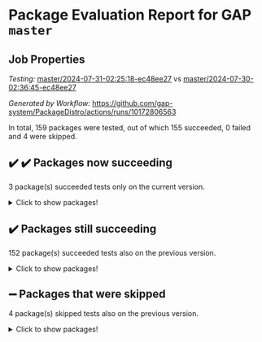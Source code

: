 # Package Evaluation Report for GAP `master`

## Job Properties

*Testing:* [master/2024-07-31-02:25:18-ec48ee27](https://github.com/gap-system/PackageDistro/blob/data/reports/master/2024-07-31-02:25:18-ec48ee27) vs [master/2024-07-30-02:36:45-ec48ee27](https://github.com/gap-system/PackageDistro/blob/data/reports/master/2024-07-30-02:36:45-ec48ee27)

*Generated by Workflow:* https://github.com/gap-system/PackageDistro/actions/runs/10172806563

In total, 159 packages were tested, out of which 155 succeeded, 0 failed and 4 were skipped.

## :heavy_check_mark: :heavy_check_mark: Packages now succeeding

3 package(s) succeeded tests only on the current version.
<details><summary>Click to show packages!</summary>

- curlinterface 2.3.2 [(success)](https://github.com/gap-system/PackageDistro/actions/runs/10172806563/job/28136172227) vs curlinterface 2.3.2 [(failure)](https://github.com/gap-system/PackageDistro/actions/runs/10154990425/job/28081232809)
- packagemanager 1.4.4 [(success)](https://github.com/gap-system/PackageDistro/actions/runs/10172806563/job/28136183861) vs packagemanager 1.4.4 [(failure)](https://github.com/gap-system/PackageDistro/actions/runs/10154990425/job/28081246202)
- utils 0.85 [(success)](https://github.com/gap-system/PackageDistro/actions/runs/10172806563/job/28136191207) vs utils 0.85 [(failure)](https://github.com/gap-system/PackageDistro/actions/runs/10154990425/job/28081254488)
</details>

## :heavy_check_mark: Packages still succeeding

152 package(s) succeeded tests also on the previous version.
<details><summary>Click to show packages!</summary>

- 4ti2interface 2023.02-04 [(success)](https://github.com/gap-system/PackageDistro/actions/runs/10172806563/job/28136160335)
- ace 5.6.2 [(success)](https://github.com/gap-system/PackageDistro/actions/runs/10172806563/job/28136164617)
- aclib 1.3.2 [(success)](https://github.com/gap-system/PackageDistro/actions/runs/10172806563/job/28136165321)
- agt 0.3.1 [(success)](https://github.com/gap-system/PackageDistro/actions/runs/10172806563/job/28136165893)
- alnuth 3.2.1 [(success)](https://github.com/gap-system/PackageDistro/actions/runs/10172806563/job/28136166190)
- anupq 3.3.0 [(success)](https://github.com/gap-system/PackageDistro/actions/runs/10172806563/job/28136167448)
- atlasrep 2.1.8 [(success)](https://github.com/gap-system/PackageDistro/actions/runs/10172806563/job/28136168505)
- autodoc 2023.06.19 [(success)](https://github.com/gap-system/PackageDistro/actions/runs/10172806563/job/28136168680)
- automata 1.15 [(success)](https://github.com/gap-system/PackageDistro/actions/runs/10172806563/job/28136168870)
- automgrp 1.3.2 [(success)](https://github.com/gap-system/PackageDistro/actions/runs/10172806563/job/28136169046)
- autpgrp 1.11 [(success)](https://github.com/gap-system/PackageDistro/actions/runs/10172806563/job/28136169222)
- cap 2024.07-07 [(success)](https://github.com/gap-system/PackageDistro/actions/runs/10172806563/job/28136169443)
- caratinterface 2.3.6 [(success)](https://github.com/gap-system/PackageDistro/actions/runs/10172806563/job/28136169591)
- cddinterface 2022.11.01 [(success)](https://github.com/gap-system/PackageDistro/actions/runs/10172806563/job/28136169779)
- circle 1.6.6 [(success)](https://github.com/gap-system/PackageDistro/actions/runs/10172806563/job/28136169961)
- classicpres 1.22 [(success)](https://github.com/gap-system/PackageDistro/actions/runs/10172806563/job/28136170154)
- cohomolo 1.6.11 [(success)](https://github.com/gap-system/PackageDistro/actions/runs/10172806563/job/28136170330)
- congruence 1.2.6 [(success)](https://github.com/gap-system/PackageDistro/actions/runs/10172806563/job/28136170530)
- corelg 1.57 [(success)](https://github.com/gap-system/PackageDistro/actions/runs/10172806563/job/28136170718)
- crime 1.6 [(success)](https://github.com/gap-system/PackageDistro/actions/runs/10172806563/job/28136170907)
- crisp 1.4.6 [(success)](https://github.com/gap-system/PackageDistro/actions/runs/10172806563/job/28136171075)
- crypting 0.10.4 [(success)](https://github.com/gap-system/PackageDistro/actions/runs/10172806563/job/28136171254)
- cryst 4.1.27 [(success)](https://github.com/gap-system/PackageDistro/actions/runs/10172806563/job/28136171432)
- crystcat 1.1.10 [(success)](https://github.com/gap-system/PackageDistro/actions/runs/10172806563/job/28136171642)
- ctbllib 1.3.9 [(success)](https://github.com/gap-system/PackageDistro/actions/runs/10172806563/job/28136171832)
- cubefree 1.19 [(success)](https://github.com/gap-system/PackageDistro/actions/runs/10172806563/job/28136172026)
- cvec 2.8.1 [(success)](https://github.com/gap-system/PackageDistro/actions/runs/10172806563/job/28136172429)
- datastructures 0.3.0 [(success)](https://github.com/gap-system/PackageDistro/actions/runs/10172806563/job/28136172592)
- deepthought 1.0.6 [(success)](https://github.com/gap-system/PackageDistro/actions/runs/10172806563/job/28136172765)
- design 1.8 [(success)](https://github.com/gap-system/PackageDistro/actions/runs/10172806563/job/28136172948)
- difsets 2.3.1 [(success)](https://github.com/gap-system/PackageDistro/actions/runs/10172806563/job/28136173129)
- digraphs 1.7.1 [(success)](https://github.com/gap-system/PackageDistro/actions/runs/10172806563/job/28136173279)
- edim 1.3.8 [(success)](https://github.com/gap-system/PackageDistro/actions/runs/10172806563/job/28136173447)
- example 4.3.4 [(success)](https://github.com/gap-system/PackageDistro/actions/runs/10172806563/job/28136173650)
- examplesforhomalg 2023.10-01 [(success)](https://github.com/gap-system/PackageDistro/actions/runs/10172806563/job/28136173819)
- factint 1.6.3 [(success)](https://github.com/gap-system/PackageDistro/actions/runs/10172806563/job/28136173984)
- ferret 1.0.11 [(success)](https://github.com/gap-system/PackageDistro/actions/runs/10172806563/job/28136174125)
- fga 1.5.0 [(success)](https://github.com/gap-system/PackageDistro/actions/runs/10172806563/job/28136174265)
- fining 1.5.6 [(success)](https://github.com/gap-system/PackageDistro/actions/runs/10172806563/job/28136174386)
- float 1.0.4 [(success)](https://github.com/gap-system/PackageDistro/actions/runs/10172806563/job/28136174523)
- format 1.4.4 [(success)](https://github.com/gap-system/PackageDistro/actions/runs/10172806563/job/28136174713)
- forms 1.2.11 [(success)](https://github.com/gap-system/PackageDistro/actions/runs/10172806563/job/28136174851)
- fplsa 1.2.6 [(success)](https://github.com/gap-system/PackageDistro/actions/runs/10172806563/job/28136174980)
- fr 2.4.13 [(success)](https://github.com/gap-system/PackageDistro/actions/runs/10172806563/job/28136175115)
- francy 2.0.3 [(success)](https://github.com/gap-system/PackageDistro/actions/runs/10172806563/job/28136175311)
- fwtree 1.3 [(success)](https://github.com/gap-system/PackageDistro/actions/runs/10172806563/job/28136175447)
- gapdoc 1.6.7 [(success)](https://github.com/gap-system/PackageDistro/actions/runs/10172806563/job/28136175580)
- gauss 2023.02-04 [(success)](https://github.com/gap-system/PackageDistro/actions/runs/10172806563/job/28136175751)
- gaussforhomalg 2024.07-01 [(success)](https://github.com/gap-system/PackageDistro/actions/runs/10172806563/job/28136175891)
- gbnp 1.0.5 [(success)](https://github.com/gap-system/PackageDistro/actions/runs/10172806563/job/28136176050)
- generalizedmorphismsforcap 2024.04-01 [(success)](https://github.com/gap-system/PackageDistro/actions/runs/10172806563/job/28136176193)
- genss 1.6.9 [(success)](https://github.com/gap-system/PackageDistro/actions/runs/10172806563/job/28136176328)
- gradedmodules 2024.01-01 [(success)](https://github.com/gap-system/PackageDistro/actions/runs/10172806563/job/28136176484)
- gradedringforhomalg 2024.07-01 [(success)](https://github.com/gap-system/PackageDistro/actions/runs/10172806563/job/28136176664)
- grape 4.9.0 [(success)](https://github.com/gap-system/PackageDistro/actions/runs/10172806563/job/28136176837)
- groupoids 1.74 [(success)](https://github.com/gap-system/PackageDistro/actions/runs/10172806563/job/28136176967)
- grpconst 2.6.5 [(success)](https://github.com/gap-system/PackageDistro/actions/runs/10172806563/job/28136177107)
- guarana 0.96.3 [(success)](https://github.com/gap-system/PackageDistro/actions/runs/10172806563/job/28136177276)
- guava 3.19 [(success)](https://github.com/gap-system/PackageDistro/actions/runs/10172806563/job/28136177436)
- hap 1.65 [(success)](https://github.com/gap-system/PackageDistro/actions/runs/10172806563/job/28136177597)
- hapcryst 0.1.15 [(success)](https://github.com/gap-system/PackageDistro/actions/runs/10172806563/job/28136177746)
- hecke 1.5.3 [(success)](https://github.com/gap-system/PackageDistro/actions/runs/10172806563/job/28136177899)
- help 4.0 [(success)](https://github.com/gap-system/PackageDistro/actions/runs/10172806563/job/28136178106)
- homalg 2024.01-01 [(success)](https://github.com/gap-system/PackageDistro/actions/runs/10172806563/job/28136178285)
- homalgtocas 2023.11-01 [(success)](https://github.com/gap-system/PackageDistro/actions/runs/10172806563/job/28136178464)
- idrel 2.47 [(success)](https://github.com/gap-system/PackageDistro/actions/runs/10172806563/job/28136178619)
- images 1.3.2 [(success)](https://github.com/gap-system/PackageDistro/actions/runs/10172806563/job/28136178773)
- intpic 0.3.0 [(success)](https://github.com/gap-system/PackageDistro/actions/runs/10172806563/job/28136178922)
- io 4.8.3 [(success)](https://github.com/gap-system/PackageDistro/actions/runs/10172806563/job/28136179075)
- io_forhomalg 2023.02-04 [(success)](https://github.com/gap-system/PackageDistro/actions/runs/10172806563/job/28136179268)
- irredsol 1.4.4 [(success)](https://github.com/gap-system/PackageDistro/actions/runs/10172806563/job/28136179410)
- json 2.2.1 [(success)](https://github.com/gap-system/PackageDistro/actions/runs/10172806563/job/28136179581)
- jupyterkernel 1.5.1 [(success)](https://github.com/gap-system/PackageDistro/actions/runs/10172806563/job/28136179721)
- jupyterviz 1.5.6 [(success)](https://github.com/gap-system/PackageDistro/actions/runs/10172806563/job/28136179868)
- kan 1.37 [(success)](https://github.com/gap-system/PackageDistro/actions/runs/10172806563/job/28136180045)
- kbmag 1.5.11 [(success)](https://github.com/gap-system/PackageDistro/actions/runs/10172806563/job/28136180208)
- laguna 3.9.7 [(success)](https://github.com/gap-system/PackageDistro/actions/runs/10172806563/job/28136180398)
- liealgdb 2.2.1 [(success)](https://github.com/gap-system/PackageDistro/actions/runs/10172806563/job/28136180573)
- liepring 2.9.1 [(success)](https://github.com/gap-system/PackageDistro/actions/runs/10172806563/job/28136180736)
- liering 2.4.2 [(success)](https://github.com/gap-system/PackageDistro/actions/runs/10172806563/job/28136180854)
- linearalgebraforcap 2024.07-05 [(success)](https://github.com/gap-system/PackageDistro/actions/runs/10172806563/job/28136181003)
- lins 0.9 [(success)](https://github.com/gap-system/PackageDistro/actions/runs/10172806563/job/28136181139)
- localizeringforhomalg 2023.10-01 [(success)](https://github.com/gap-system/PackageDistro/actions/runs/10172806563/job/28136181265)
- loops 3.4.3 [(success)](https://github.com/gap-system/PackageDistro/actions/runs/10172806563/job/28136181377)
- lpres 1.1.1 [(success)](https://github.com/gap-system/PackageDistro/actions/runs/10172806563/job/28136181500)
- majoranaalgebras 1.5.2 [(success)](https://github.com/gap-system/PackageDistro/actions/runs/10172806563/job/28136181654)
- mapclass 1.4.6 [(success)](https://github.com/gap-system/PackageDistro/actions/runs/10172806563/job/28136181803)
- matgrp 0.70 [(success)](https://github.com/gap-system/PackageDistro/actions/runs/10172806563/job/28136181934)
- matricesforhomalg 2024.07-01 [(success)](https://github.com/gap-system/PackageDistro/actions/runs/10172806563/job/28136182069)
- modisom 2.5.4 [(success)](https://github.com/gap-system/PackageDistro/actions/runs/10172806563/job/28136182198)
- modulepresentationsforcap 2024.07-02 [(success)](https://github.com/gap-system/PackageDistro/actions/runs/10172806563/job/28136182324)
- modules 2024.01-01 [(success)](https://github.com/gap-system/PackageDistro/actions/runs/10172806563/job/28136182469)
- monoidalcategories 2024.06-02 [(success)](https://github.com/gap-system/PackageDistro/actions/runs/10172806563/job/28136182595)
- nconvex 2022.09-01 [(success)](https://github.com/gap-system/PackageDistro/actions/runs/10172806563/job/28136182724)
- nilmat 1.4.2 [(success)](https://github.com/gap-system/PackageDistro/actions/runs/10172806563/job/28136182845)
- nock 1.5 [(success)](https://github.com/gap-system/PackageDistro/actions/runs/10172806563/job/28136182994)
- normalizinterface 1.3.6 [(success)](https://github.com/gap-system/PackageDistro/actions/runs/10172806563/job/28136183150)
- nq 2.5.11 [(success)](https://github.com/gap-system/PackageDistro/actions/runs/10172806563/job/28136183301)
- numericalsgps 1.3.1 [(success)](https://github.com/gap-system/PackageDistro/actions/runs/10172806563/job/28136183460)
- openmath 11.5.3 [(success)](https://github.com/gap-system/PackageDistro/actions/runs/10172806563/job/28136183604)
- orb 4.9.0 [(success)](https://github.com/gap-system/PackageDistro/actions/runs/10172806563/job/28136183720)
- patternclass 2.4.3 [(success)](https://github.com/gap-system/PackageDistro/actions/runs/10172806563/job/28136184010)
- permut 2.0.5 [(success)](https://github.com/gap-system/PackageDistro/actions/runs/10172806563/job/28136184146)
- polenta 1.3.10 [(success)](https://github.com/gap-system/PackageDistro/actions/runs/10172806563/job/28136184275)
- polymaking 0.8.7 [(success)](https://github.com/gap-system/PackageDistro/actions/runs/10172806563/job/28136184393)
- primgrp 3.4.4 [(success)](https://github.com/gap-system/PackageDistro/actions/runs/10172806563/job/28136184544)
- profiling 2.5.4 [(success)](https://github.com/gap-system/PackageDistro/actions/runs/10172806563/job/28136184705)
- qdistrnd 0.9.4 [(success)](https://github.com/gap-system/PackageDistro/actions/runs/10172806563/job/28136184841)
- qpa 1.35 [(success)](https://github.com/gap-system/PackageDistro/actions/runs/10172806563/job/28136185011)
- quagroup 1.8.4 [(success)](https://github.com/gap-system/PackageDistro/actions/runs/10172806563/job/28136185141)
- radiroot 2.9 [(success)](https://github.com/gap-system/PackageDistro/actions/runs/10172806563/job/28136185275)
- rcwa 4.7.1 [(success)](https://github.com/gap-system/PackageDistro/actions/runs/10172806563/job/28136185409)
- rds 1.8 [(success)](https://github.com/gap-system/PackageDistro/actions/runs/10172806563/job/28136185547)
- recog 1.4.2 [(success)](https://github.com/gap-system/PackageDistro/actions/runs/10172806563/job/28136185696)
- repndecomp 1.3.0 [(success)](https://github.com/gap-system/PackageDistro/actions/runs/10172806563/job/28136185829)
- repsn 3.1.2 [(success)](https://github.com/gap-system/PackageDistro/actions/runs/10172806563/job/28136186012)
- resclasses 4.7.3 [(success)](https://github.com/gap-system/PackageDistro/actions/runs/10172806563/job/28136186172)
- ringsforhomalg 2024.06-01 [(success)](https://github.com/gap-system/PackageDistro/actions/runs/10172806563/job/28136186332)
- sco 2023.08-01 [(success)](https://github.com/gap-system/PackageDistro/actions/runs/10172806563/job/28136186501)
- scscp 2.4.3 [(success)](https://github.com/gap-system/PackageDistro/actions/runs/10172806563/job/28136186674)
- semigroups 5.3.7 [(success)](https://github.com/gap-system/PackageDistro/actions/runs/10172806563/job/28136186827)
- sglppow 2.4 [(success)](https://github.com/gap-system/PackageDistro/actions/runs/10172806563/job/28136186969)
- sgpviz 0.999.5 [(success)](https://github.com/gap-system/PackageDistro/actions/runs/10172806563/job/28136187107)
- simpcomp 2.1.14 [(success)](https://github.com/gap-system/PackageDistro/actions/runs/10172806563/job/28136187263)
- singular 2024.06.03 [(success)](https://github.com/gap-system/PackageDistro/actions/runs/10172806563/job/28136187422)
- sl2reps 1.1 [(success)](https://github.com/gap-system/PackageDistro/actions/runs/10172806563/job/28136187596)
- sla 1.6.2 [(success)](https://github.com/gap-system/PackageDistro/actions/runs/10172806563/job/28136187769)
- smallgrp 1.5.4 [(success)](https://github.com/gap-system/PackageDistro/actions/runs/10172806563/job/28136187928)
- smallsemi 0.7.0 [(success)](https://github.com/gap-system/PackageDistro/actions/runs/10172806563/job/28136188096)
- sonata 2.9.6 [(success)](https://github.com/gap-system/PackageDistro/actions/runs/10172806563/job/28136188242)
- sophus 1.27 [(success)](https://github.com/gap-system/PackageDistro/actions/runs/10172806563/job/28136188412)
- sotgrps 1.2 [(success)](https://github.com/gap-system/PackageDistro/actions/runs/10172806563/job/28136188553)
- spinsym 1.5.2 [(success)](https://github.com/gap-system/PackageDistro/actions/runs/10172806563/job/28136188724)
- standardff 1.0 [(success)](https://github.com/gap-system/PackageDistro/actions/runs/10172806563/job/28136188871)
- symbcompcc 1.3.2 [(success)](https://github.com/gap-system/PackageDistro/actions/runs/10172806563/job/28136189012)
- thelma 1.3 [(success)](https://github.com/gap-system/PackageDistro/actions/runs/10172806563/job/28136189292)
- tomlib 1.2.11 [(success)](https://github.com/gap-system/PackageDistro/actions/runs/10172806563/job/28136189777)
- toolsforhomalg 2024.07-01 [(success)](https://github.com/gap-system/PackageDistro/actions/runs/10172806563/job/28136189912)
- toric 1.9.6 [(success)](https://github.com/gap-system/PackageDistro/actions/runs/10172806563/job/28136190095)
- toricvarieties 2022.07.13 [(success)](https://github.com/gap-system/PackageDistro/actions/runs/10172806563/job/28136190286)
- transgrp 3.6.5 [(success)](https://github.com/gap-system/PackageDistro/actions/runs/10172806563/job/28136190427)
- typeset 1.2.2 [(success)](https://github.com/gap-system/PackageDistro/actions/runs/10172806563/job/28136190581)
- ugaly 4.1.3 [(success)](https://github.com/gap-system/PackageDistro/actions/runs/10172806563/job/28136190735)
- unipot 1.6 [(success)](https://github.com/gap-system/PackageDistro/actions/runs/10172806563/job/28136190894)
- unitlib 4.2.0 [(success)](https://github.com/gap-system/PackageDistro/actions/runs/10172806563/job/28136191047)
- uuid 0.7 [(success)](https://github.com/gap-system/PackageDistro/actions/runs/10172806563/job/28136191369)
- walrus 0.9991 [(success)](https://github.com/gap-system/PackageDistro/actions/runs/10172806563/job/28136191565)
- wedderga 4.10.5 [(success)](https://github.com/gap-system/PackageDistro/actions/runs/10172806563/job/28136191732)
- xmod 2.92 [(success)](https://github.com/gap-system/PackageDistro/actions/runs/10172806563/job/28136191881)
- xmodalg 1.23 [(success)](https://github.com/gap-system/PackageDistro/actions/runs/10172806563/job/28136192057)
- yangbaxter 0.10.6 [(success)](https://github.com/gap-system/PackageDistro/actions/runs/10172806563/job/28136192204)
- zeromqinterface 0.15 [(success)](https://github.com/gap-system/PackageDistro/actions/runs/10172806563/job/28136192359)
</details>

## :heavy_minus_sign: Packages that were skipped

4 package(s) skipped tests also on the previous version.
<details><summary>Click to show packages!</summary>

- browse 1.8.21 [(skipped)](https://github.com/gap-system/PackageDistro/actions/runs/10172806563/job/28135905595)
- itc 1.5.1 [(skipped)](https://github.com/gap-system/PackageDistro/actions/runs/10172806563/job/28135905595)
- polycyclic 2.16 [(skipped)](https://github.com/gap-system/PackageDistro/actions/runs/10172806563/job/28135905595)
- xgap 4.32 [(skipped)](https://github.com/gap-system/PackageDistro/actions/runs/10172806563/job/28135905595)
</details>

